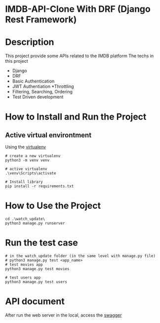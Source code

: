 # IMDB-API-Clone With DRF (Django Rest Framework)

# Description
This project provide some APIs related to the IMDB platform
The techs in this project 
* Django
* DRF
* Basic Authentication
* JWT Authentiation
*Throttling
* Filtering, Searching, Ordering
* Test Driven development

# How to Install and Run the Project
## Active virtual environtment
Using the  [virtualenv](https://docs.python.org/3/library/venv.html#venv-def)
```
# create a new virtualenv
python3 -m venv venv

# active virtualenv
.\venv\Scripts\activate

# Install library
pip install -r requirements.txt
```

# How to Use the Project

```
cd .\watch_update\
python3 manage.py runserver
```

# Run the test case
```
# in the watch_update folder (in the same level with manage.py file)
# python3 manage.py test <app_name>
# test movies app
python3 manage.py test movies

# test users app
python3 manage.py test users
```

# API document
After run the web server in the local, access the [swagger](http:/localhost:8000/dashboard)
